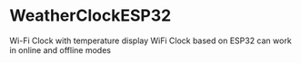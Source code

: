 # WeatherClockESP32
Wi-Fi Clock with temperature display
WiFi Clock based on ESP32 can work in online and offline modes
